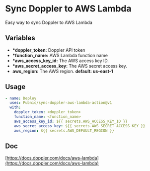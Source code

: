 # Sync Doppler to AWS Lambda

Easy way to sync Doppler to AWS Lambda

## Variables

- **\*doppler_token:** Doppler API token
- **\*function_name:** AWS Lambda function name
- **\*aws_access_key_id:** The AWS access key ID.
- **\*aws_secret_access_key:** The AWS secret access key.
- **aws_region:** The AWS region. **default: us-east-1**

## Usage

```yml
- name: Deploy
  uses: Pubnic/sync-doppler-aws-lambda-action@v1
  with:
    doppler_token: <doppler_token>
    function_name: <function_name>
    aws_access_key_id: ${{ secrets.AWS_ACCESS_KEY_ID }}
    aws_secret_access_key: ${{ secrets.AWS_SECRET_ACCESS_KEY }}
    aws_region: ${{ secrets.AWS_DEFAULT_REGION }}
```

## Doc

[https://docs.doppler.com/docs/aws-lambda](https://docs.doppler.com/docs/aws-lambda)
